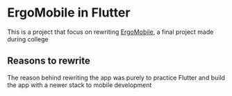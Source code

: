 # ErgoMobile in Flutter

This is a project that focus on rewriting [ErgoMobile](https://github.com/andreluizlima/ErgoMobile), a final project made during college

## Reasons to rewrite

The reason behind rewriting the app was purely to practice Flutter and build the app with a newer stack to mobile development
